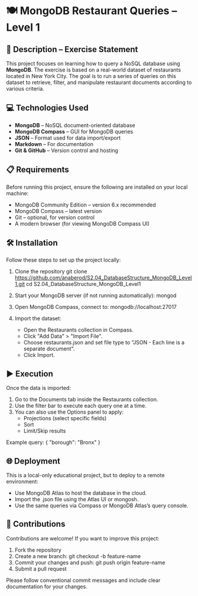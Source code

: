 # 🍽️ MongoDB Restaurant Queries – Level 1

## 📄 Description – Exercise Statement

This project focuses on learning how to query a NoSQL database using **MongoDB**. The exercise is based on a real-world dataset of restaurants located in New York City. The goal is to run a series of queries on this dataset to retrieve, filter, and manipulate restaurant documents according to various criteria.

## 💻 Technologies Used

- **MongoDB** – NoSQL document-oriented database
- **MongoDB Compass** – GUI for MongoDB queries
- **JSON** – Format used for data import/export
- **Markdown** – For documentation
- **Git & GitHub** – Version control and hosting

## 📋 Requirements

Before running this project, ensure the following are installed on your local machine:

- MongoDB Community Edition – version 6.x recommended
- MongoDB Compass – latest version
- Git – optional, for version control
- A modern browser (for viewing MongoDB Compass UI)

## 🛠️ Installation

Follow these steps to set up the project locally:

1. Clone the repository
   git clone https://github.com/anaberod/S2.04_DatabaseStructure_MongoDB_Level1.git
   cd S2.04_DatabaseStructure_MongoDB_Level1

2. Start your MongoDB server (if not running automatically):
   mongod

3. Open MongoDB Compass, connect to:
   mongodb://localhost:27017

4. Import the dataset:
   - Open the Restaurants collection in Compass.
   - Click "Add Data" > "Import File".
   - Choose restaurants.json and set file type to "JSON - Each line is a separate document".
   - Click Import.

## ▶️ Execution

Once the data is imported:

1. Go to the Documents tab inside the Restaurants collection.
2. Use the filter bar to execute each query one at a time.
3. You can also use the Options panel to apply:
   - Projections (select specific fields)
   - Sort
   - Limit/Skip results

Example query:
{ "borough": "Bronx" }

## 🌐 Deployment

This is a local-only educational project, but to deploy to a remote environment:

- Use MongoDB Atlas to host the database in the cloud.
- Import the .json file using the Atlas UI or mongosh.
- Use the same queries via Compass or MongoDB Atlas’s query console.

## 🤝 Contributions

Contributions are welcome! If you want to improve this project:

1. Fork the repository
2. Create a new branch:
   git checkout -b feature-name
3. Commit your changes and push:
   git push origin feature-name
4. Submit a pull request

Please follow conventional commit messages and include clear documentation for your changes.
